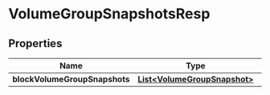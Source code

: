 # VolumeGroupSnapshotsResp

## Properties
Name | Type | Description | Notes
------------ | ------------- | ------------- | -------------
**blockVolumeGroupSnapshots** | [**List&lt;VolumeGroupSnapshot&gt;**](VolumeGroupSnapshot.md) |  | 
